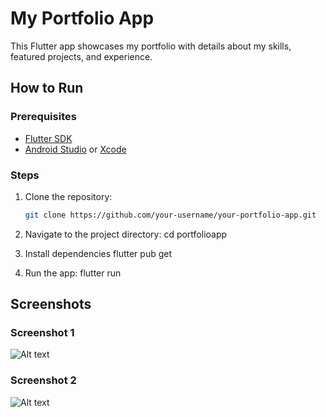 # My Portfolio App

This Flutter app showcases my portfolio with details about my skills, featured projects, and experience.

## How to Run

### Prerequisites

- [Flutter SDK](https://flutter.dev/docs/get-started/install)
- [Android Studio](https://developer.android.com/studio) or [Xcode](https://developer.apple.com/xcode/)

### Steps

1. Clone the repository:

   ```bash
   git clone https://github.com/your-username/your-portfolio-app.git
2. Navigate to the project directory:
    cd portfolioapp
3. Install dependencies
    flutter pub get
4. Run the app:
    flutter run

## Screenshots 

### Screenshot 1

![Alt text](image.png)

### Screenshot 2

![Alt text](image-1.png)